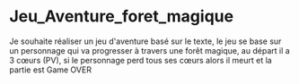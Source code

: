 # Jeu_Aventure_foret_magique
Je souhaite réaliser un jeu d'aventure basé sur le texte, le jeu se base sur un personnage qui va progresser à travers une forêt magique, au départ il a 3 cœurs (PV), si le personnage perd tous ses cœurs alors il meurt et la partie est Game OVER
